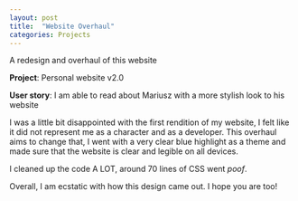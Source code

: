 ```yaml
---
layout: post
title:  "Website Overhaul"
categories: Projects
---
```

A redesign and overhaul of this website

**Project**: Personal website v2.0

**User story**: I am able to read about Mariusz with a more stylish look to his website

I was a little bit disappointed with the first rendition of my website, I felt like it did not represent me as a character and as a developer. This overhaul aims to change that, I went with a very clear blue highlight as a theme and made sure that the website is clear and legible on all devices.

I cleaned up the code A LOT, around 70 lines of CSS went _poof_.

Overall, I am ecstatic with how this design came out. I hope you are too!